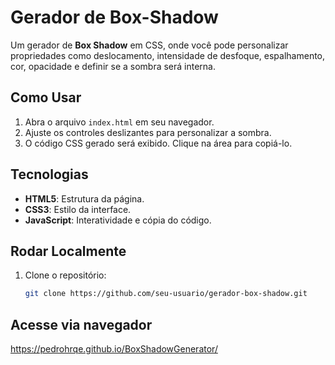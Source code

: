 # Gerador de Box-Shadow

Um gerador de **Box Shadow** em CSS, onde você pode personalizar propriedades como deslocamento, intensidade de desfoque, espalhamento, cor, opacidade e definir se a sombra será interna.

## Como Usar

1. Abra o arquivo `index.html` em seu navegador.
2. Ajuste os controles deslizantes para personalizar a sombra.
3. O código CSS gerado será exibido. Clique na área para copiá-lo.

## Tecnologias

- **HTML5**: Estrutura da página.
- **CSS3**: Estilo da interface.
- **JavaScript**: Interatividade e cópia do código.

## Rodar Localmente

1. Clone o repositório:
   ```bash
   git clone https://github.com/seu-usuario/gerador-box-shadow.git

## Acesse via navegador
https://pedrohrqe.github.io/BoxShadowGenerator/
